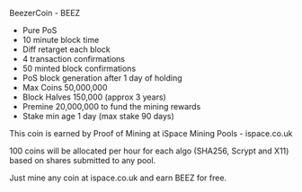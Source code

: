 
BeezerCoin - BEEZ

- Pure PoS
- 10 minute block time
- Diff retarget each block
- 4 transaction confirmations
- 50 minted block confirmations
- PoS block generation after 1 day of holding
- Max Coins 50,000,000
- Block Halves 150,000 (approx 3 years)
- Premine 20,000,000 to fund the mining rewards
- Stake min age 1 day (max stake 90 days)

This coin is earned by Proof of Mining at iSpace Mining Pools - ispace.co.uk

100 coins will be allocated per hour for each algo (SHA256, Scrypt and X11) based on shares submitted to any pool.

Just mine any coin at ispace.co.uk and earn BEEZ for free.


